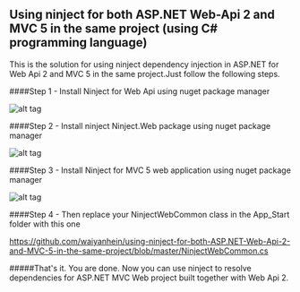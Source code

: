 ## Using ninject for both ASP.NET Web-Api 2 and MVC 5 in the same project (using C# programming language)

This is the solution for using ninject dependency injection in ASP.NET for Web Api 2 and MVC 5 in the same project.Just follow the following steps.

####Step 1 - Install Ninject for Web Api using nuget package manager

![alt tag](https://github.com/waiyanhein/using-ninject-for-both-ASP.NET-Web-Api-2-and-MVC-5-in-the-same-project/blob/master/Screenshot%20(185).png)

####Step 2 - Install ninject Ninject.Web package using nuget package manager

![alt tag](https://github.com/waiyanhein/using-ninject-for-both-ASP.NET-Web-Api-2-and-MVC-5-in-the-same-project/blob/master/Screenshot%20(182).png)

####Step 3 - Install Ninject for MVC 5 web application using nuget package manager

![alt tag](https://github.com/waiyanhein/using-ninject-for-both-ASP.NET-Web-Api-2-and-MVC-5-in-the-same-project/blob/master/Screenshot%20(184).png)

####Step 4 - Then replace your NinjectWebCommon class in the App_Start folder with this one

https://github.com/waiyanhein/using-ninject-for-both-ASP.NET-Web-Api-2-and-MVC-5-in-the-same-project/blob/master/NinjectWebCommon.cs

#####That's it. You are done. Now you can use ninject to resolve dependencies for ASP.NET MVC Web project built together with Web Api 2. 
